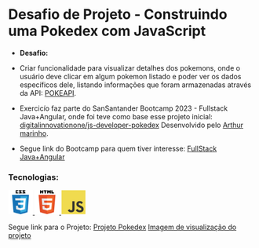 # Desafio de Projeto - Construindo uma Pokedex com JavaScript

* <b>Desafio:</b>
* Criar funcionalidade para visualizar detalhes dos pokemons, onde o usuário deve clicar em algum pokemon listado e poder ver os dados específicos dele, listando informações que foram armazenadas através da API: <a href="https://pokeapi.co/" target="_blank" rel="noreferrer">POKEAPI</a>.

* Exercicío faz parte do SanSantander Bootcamp 2023 - Fullstack Java+Angular, onde foi teve como base esse projeto inicial: <a href="https://www.github.com/digitalinnovationone/js-developer-pokedex/" target="_blank" rel="noreferrer">digitalinnovationone/js-developer-pokedex</a> Desenvolvido pelo <a href="https://github.com/RenanJPaula/" target="_blank" rel="noreferrer">Arthur marinho</a>.

* Segue link do Bootcamp para quem tiver interesse: <a href="https://web.dio.me/track/santander-bootcamp-2023-fullstack-java-angular/" target="_blank" rel="noreferrer">FullStack Java+Angular</a>

<h3 align="left">Tecnologias:</h3>
<p align="left"> 
  <a href="https://www.w3schools.com/css/" target="_blank" rel="noreferrer"> <img src="https://raw.githubusercontent.com/devicons/devicon/master/icons/css3/css3-original-wordmark.svg" alt="css3" width="50" height="50"/> </a> 
  <a href="https://www.w3.org/html/" target="_blank" rel="noreferrer"> <img src="https://raw.githubusercontent.com/devicons/devicon/master/icons/html5/html5-original-wordmark.svg" alt="html5" width="50" height="50"/> </a> 
  <a href="https://developer.mozilla.org/en-US/docs/Web/JavaScript" target="_blank" rel="noreferrer"> <img src="https://raw.githubusercontent.com/devicons/devicon/master/icons/javascript/javascript-original.svg" alt="javascript" width="50" height="50"/> </a> 
</p>

Segue link para o Projeto: <a href="https://arthuryuki.github.io/js-developer-pokedex/" target="_blank" rel="noreferrer">Projeto Pokedex<a>
[Imagem de visualização do projeto](./assets/img/preview.jpg)